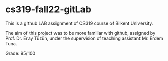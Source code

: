 # cs319-fall22-gitLab
This is a github LAB assignment of CS319 course of Bilkent University. 

The aim of this project was to be more familiar with github, assigned by Prof. Dr. Eray Tüzün, under the supervision of teaching assistant Mr. Erdem Tuna.

Grade: 95/100
